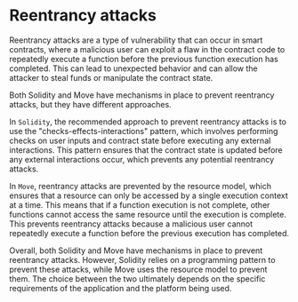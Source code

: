 # Reentrancy attacks

Reentrancy attacks are a type of vulnerability that can occur in smart contracts, where a malicious user can exploit a flaw in the contract code to repeatedly execute a function before the previous function execution has completed. This can lead to unexpected behavior and can allow the attacker to steal funds or manipulate the contract state.

Both Solidity and Move have mechanisms in place to prevent reentrancy attacks, but they have different approaches.

In `Solidity`, the recommended approach to prevent reentrancy attacks is to use the "checks-effects-interactions" pattern, which involves performing checks on user inputs and contract state before executing any external interactions. This pattern ensures that the contract state is updated before any external interactions occur, which prevents any potential reentrancy attacks.

In `Move`, reentrancy attacks are prevented by the resource model, which ensures that a resource can only be accessed by a single execution context at a time. This means that if a function execution is not complete, other functions cannot access the same resource until the execution is complete. This prevents reentrancy attacks because a malicious user cannot repeatedly execute a function before the previous execution has completed.

Overall, both Solidity and Move have mechanisms in place to prevent reentrancy attacks. However, Solidity relies on a programming pattern to prevent these attacks, while Move uses the resource model to prevent them. The choice between the two ultimately depends on the specific requirements of the application and the platform being used.
